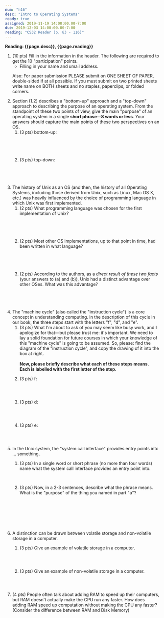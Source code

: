 ```yaml
---
num: "h16"
desc: "Intro to Operating Systems"
ready: true
assigned: 2019-11-19 14:00:00.00-7:00
due: 2019-12-03 14:00:00.00-7:00
reading: "CS32 Reader (p. 83 - 116)"
---
```


<b>Reading: {{page.desc}}, {{page.reading}}</b>

<ol start="1">

<li>(10 pts) Fill in the information in the header. The following are required to get the 10 "participation" points.
    <ul>
    <li>Filling in your name and umail address.<br /></li>
    </ul>
    <p>Also: For paper submission PLEASE submit on ONE SHEET OF PAPER, double-sided if at all possible. If you must submit on two printed sheets write name on BOTH sheets and no staples, paperclips, or folded corners.<br />
    </p>
 </li>

 <li> Section (1.2) describes a "bottom-up" approach and a "top-down" approach to describing the purpose of an operating system.  From the standpoint of these two points of view, give the main "purpose" of an operating system in a single <b style="white-space:no-wrap">short phrase&#8212;8 words or less</b>.   Your answers should capture the main points of these two perspectives on an OS.  

<ol>
 <li> (3 pts)  bottom-up: <div style="margin-top:4em;">&#160;</div> </li>
   <li> (3 pts) top-down: <div style="margin-top:4em;">&#160;</div> </li>
</ol>
</li>

<li>The history of Unix as an OS (and then, the history of all Operating Systems, including those derived from Unix, such as Linux, Mac OS X, etc.) was heavily influenced by the choice of programming language in which Unix was first implemented.

<ol>
 <li> (2 pts) What programming language was chosen for the first implementation of Unix? <div style="margin-top:4em;">&#160;</div> </li>
 <li> (2 pts)  Most other OS implementations, up to that point in time, had been written in what language? <div style="margin-top:4em;">&#160;</div> </li>
<li> (2 pts) According to the authors, as a <em>direct result of these two facts</em> (your answers to (a) and (b)), Unix had a distinct advantage over other OSes.   What was this advantage?  <div style="margin-top:4em;">&#160;</div> </li>
</ol>
</li>

<div class="pagebreak"></div>

<li> The "machine cycle" (also called the "instruction cycle") is a core concept in understanding computing.   In the description of this cycle in our book, the three steps start with the letters "f", "d", and "e".

<ol><li> (3 pts) What I'm about to ask of you may  seem like busy work,  and I apologize for that&#8212;but please trust me: it's important. We need to lay a solid foundation for future courses in which your knowledge of this "machine cycle" is going to be assumed.  So, please: find the diagram of the "instruction cycle", and copy the drawing of it into the box at right. <br /><br /><b>Now, please briefly describe what each of these steps means. Each is labelled with the first letter of the step.</b></li>
<p></p>
<li> (3 pts) f:  <div style="margin-top:3em;">&#160;</div>  </li>
<li> (3 pts) d:  <div style="margin-top:3em;">&#160;</div>  </li>
<li> (3 pts) e:  <div style="margin-top:3em;">&#160;</div>  </li>
</ol>
</li>

<li> In the Unix system, the "system call interface" provides entry points into ... something.
<p></p>
 <ol>
   <li> (3 pts) In a single word or short phrase (no more than four words) name what the system call interface provides an entry point into. <div style="margin-top:2em;">&#160;</div> </li>
   <li> (3 pts) Now, in a 2-3 sentences, describe what the phrase means. What is the "purpose" of the thing you named in part "a"? <div style="margin-top:7em;">&#160;</div> </li>
 </ol>
</li>

<li> A distinction can be drawn between volatile storage and non-volatile storage in a computer.
<p></p>
<ol>
   <li> (3 pts) Give an example of volatile storage in a computer. <div style="margin-top:3em;">&#160;</div></li>
   <li> (3 pts) Give an example of non-volatile storage in a computer. <div style="margin-top:3em;">&#160;</div></li>
 </ol>
</li>

<li> (4 pts) People often talk about adding RAM to speed up their computers, but RAM doesn't actually make the CPU run any faster. How does adding RAM speed up computation without making the CPU any faster? (Consider the difference between RAM and Disk Memory) <div style="margin-top:6em;">&#160;</div>
</li>
